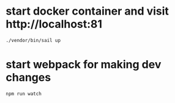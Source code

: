 # start docker container and visit http://localhost:81
```
./vendor/bin/sail up
```


# start webpack for making dev changes
```
npm run watch
```

